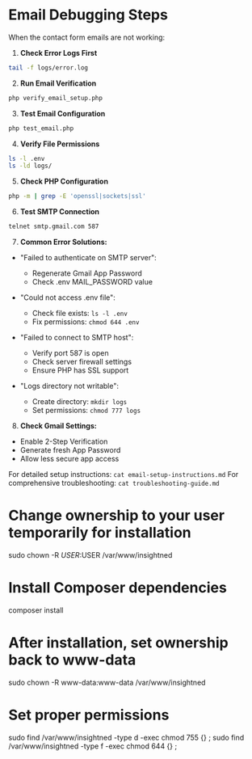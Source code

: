 # Email Debugging Steps

When the contact form emails are not working:

1. **Check Error Logs First**
```bash
tail -f logs/error.log
```

2. **Run Email Verification**
```bash
php verify_email_setup.php
```

3. **Test Email Configuration**
```bash
php test_email.php
```

4. **Verify File Permissions**
```bash
ls -l .env
ls -ld logs/
```

5. **Check PHP Configuration**
```bash
php -m | grep -E 'openssl|sockets|ssl'
```

6. **Test SMTP Connection**
```bash
telnet smtp.gmail.com 587
```

7. **Common Error Solutions:**

- "Failed to authenticate on SMTP server":
  - Regenerate Gmail App Password
  - Check .env MAIL_PASSWORD value

- "Could not access .env file":
  - Check file exists: `ls -l .env`
  - Fix permissions: `chmod 644 .env`

- "Failed to connect to SMTP host":
  - Verify port 587 is open
  - Check server firewall settings
  - Ensure PHP has SSL support

- "Logs directory not writable":
  - Create directory: `mkdir logs`
  - Set permissions: `chmod 777 logs`

8. **Check Gmail Settings:**
- Enable 2-Step Verification
- Generate fresh App Password
- Allow less secure app access

For detailed setup instructions: `cat email-setup-instructions.md`
For comprehensive troubleshooting: `cat troubleshooting-guide.md`

# Change ownership to your user temporarily for installation
sudo chown -R $USER:$USER /var/www/insightned

# Install Composer dependencies
composer install

# After installation, set ownership back to www-data
sudo chown -R www-data:www-data /var/www/insightned

# Set proper permissions
sudo find /var/www/insightned -type d -exec chmod 755 {} \;
sudo find /var/www/insightned -type f -exec chmod 644 {} \;